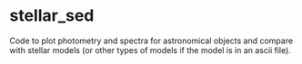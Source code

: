 # stellar_sed
Code to plot photometry and spectra for astronomical objects and compare with stellar models (or other types of models if the model is in an ascii file).
